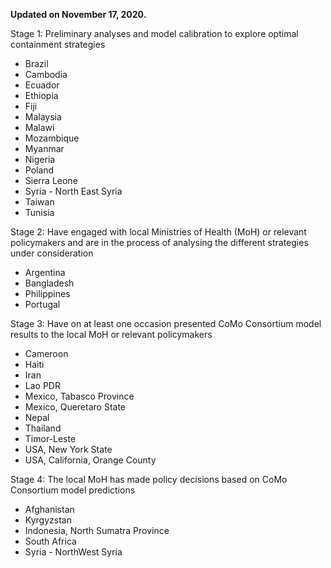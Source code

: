**Updated on November 17, 2020.**

Stage 1: Preliminary analyses and model calibration to explore optimal containment strategies

* Brazil
* Cambodia
* Ecuador 
* Ethiopia
* Fiji
* Malaysia
* Malawi
* Mozambique
* Myanmar
* Nigeria
* Poland
* Sierra Leone
* Syria - North East Syria
* Taiwan
* Tunisia


Stage 2: Have engaged with local Ministries of Health (MoH) or relevant policymakers and are in the process of analysing the different strategies under consideration

* Argentina
* Bangladesh
* Philippines 
* Portugal

Stage 3: Have on at least one occasion presented CoMo Consortium model results to the local MoH or relevant policymakers

* Cameroon
* Haiti
* Iran
* Lao PDR
* Mexico, Tabasco Province
* Mexico, Queretaro State
* Nepal
* Thailand
* Timor-Leste
* USA, New York State
* USA, California, Orange County

Stage 4: The local MoH has made policy decisions based on CoMo Consortium model predictions

* Afghanistan
* Kyrgyzstan
* Indonesia, North Sumatra Province
* South Africa
* Syria - NorthWest Syria
